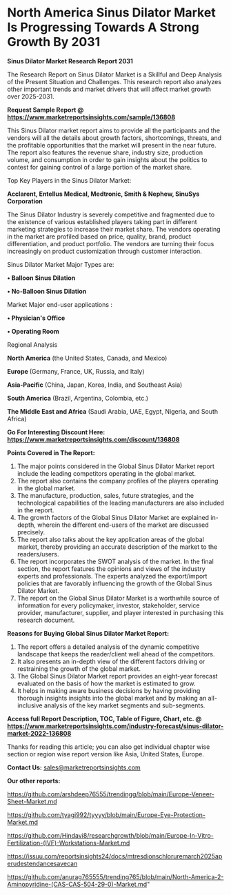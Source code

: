 # North America Sinus Dilator Market Is Progressing Towards A Strong Growth By 2031

<strong>Sinus Dilator Market Research Report 2031</strong>

The Research Report on Sinus Dilator Market is a Skillful and Deep Analysis of the Present Situation and Challenges. This research report also analyzes other important trends and market drivers that will affect market growth over 2025-2031.

<strong>Request Sample Report @ <a href=https://www.marketreportsinsights.com/sample/136808>https://www.marketreportsinsights.com/sample/136808</a></strong>

This Sinus Dilator market report aims to provide all the participants and the vendors will all the details about growth factors, shortcomings, threats, and the profitable opportunities that the market will present in the near future. The report also features the revenue share, industry size, production volume, and consumption in order to gain insights about the politics to contest for gaining control of a large portion of the market share.

Top Key Players in the Sinus Dilator Market:

<strong>Acclarent, Entellus Medical, Medtronic, Smith & Nephew, SinuSys Corporation</strong>

The Sinus Dilator Industry is severely competitive and fragmented due to the existence of various established players taking part in different marketing strategies to increase their market share. The vendors operating in the market are profiled based on price, quality, brand, product differentiation, and product portfolio. The vendors are turning their focus increasingly on product customization through customer interaction.

Sinus Dilator Market Major Types are:

<strong>• Balloon Sinus Dilation

• No-Balloon Sinus Dilation</strong>

Market Major end-user applications :

<strong>• Physician's Office

• Operating Room</strong>

Regional Analysis

</u><strong><b>North America</b></strong> (the United States, Canada, and Mexico)

<strong><b>Europe </b></strong>(Germany, France, UK, Russia, and Italy)

<strong><b>Asia-Pacific</b></strong> (China, Japan, Korea, India, and Southeast Asia)

<strong><b>South America</b></strong> (Brazil, Argentina, Colombia, etc.)

<strong><b>The Middle East and Africa</b></strong> (Saudi Arabia, UAE, Egypt, Nigeria, and South Africa)

<strong>Go For Interesting Discount Here: <a href=https://www.marketreportsinsights.com/discount/136808>https://www.marketreportsinsights.com/discount/136808</a></strong>

<strong>Points Covered in The Report:</strong>
<ol>
  <li>The major points considered in the Global Sinus Dilator Market report include the leading competitors operating in the global market.</li>
  <li>The report also contains the company profiles of the players operating in the global market.</li>
  <li>The manufacture, production, sales, future strategies, and the technological capabilities of the leading manufacturers are also included in the report.</li>
  <li>The growth factors of the Global Sinus Dilator Market are explained in-depth, wherein the different end-users of the market are discussed precisely.</li>
  <li>The report also talks about the key application areas of the global market, thereby providing an accurate description of the market to the readers/users.</li>
  <li>The report incorporates the SWOT analysis of the market. In the final section, the report features the opinions and views of the industry experts and professionals. The experts analyzed the export/import policies that are favorably influencing the growth of the Global Sinus Dilator Market.</li>
  <li>The report on the Global Sinus Dilator Market is a worthwhile source of information for every policymaker, investor, stakeholder, service provider, manufacturer, supplier, and player interested in purchasing this research document.</li>
</ol>
<strong>Reasons for Buying Global Sinus Dilator Market Report:</strong>

<ol>
  <li>The report offers a detailed analysis of the dynamic competitive landscape that keeps the reader/client well ahead of the competitors.</li>
  <li>It also presents an in-depth view of the different factors driving or restraining the growth of the global market.</li>
  <li>The Global Sinus Dilator Market report provides an eight-year forecast evaluated on the basis of how the market is estimated to grow.</li>
  <li>It helps in making aware business decisions by having providing thorough insights insights into the global market and by making an all-inclusive analysis of the key market segments and sub-segments.</li>
</ol>
<strong>Access full Report Description, TOC, Table of Figure, Chart, etc. @ <a href=https://www.marketreportsinsights.com/industry-forecast/sinus-dilator-market-2022-136808>https://www.marketreportsinsights.com/industry-forecast/sinus-dilator-market-2022-136808</a></strong>


Thanks for reading this article; you can also get individual chapter wise section or region wise report version like Asia, United States, Europe.

<strong>Contact Us:</strong>
sales@marketreportsinsights.com

<strong>Our other reports:</strong>

<a href=https://github.com/arshdeep76555/trendingg/blob/main/Europe-Veneer-Sheet-Market.md>https://github.com/arshdeep76555/trendingg/blob/main/Europe-Veneer-Sheet-Market.md</a>

<a href=https://github.com/tyagi992/tyyyy/blob/main/Europe-Eye-Protection-Market.md>https://github.com/tyagi992/tyyyy/blob/main/Europe-Eye-Protection-Market.md</a>

<a href=https://github.com/Hindavi8/researchgrowth/blob/main/Europe-In-Vitro-Fertilization-(IVF)-Workstations-Market.md>https://github.com/Hindavi8/researchgrowth/blob/main/Europe-In-Vitro-Fertilization-(IVF)-Workstations-Market.md</a>

<a href=https://issuu.com/reportsinsights24/docs/mtresdionschloruremarch2025aperudestendancesavecan>https://issuu.com/reportsinsights24/docs/mtresdionschloruremarch2025aperudestendancesavecan</a>

<a href=https://github.com/anurag765555/trending765/blob/main/North-America-2-Aminopyridine-(CAS-CAS-504-29-0)-Market.md>https://github.com/anurag765555/trending765/blob/main/North-America-2-Aminopyridine-(CAS-CAS-504-29-0)-Market.md</a>"
